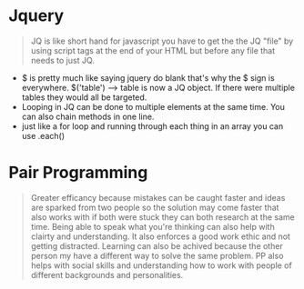 # Jquery
> JQ is like short hand for javascript you have to get the the JQ "file" by using script tags at the end of your HTML but before any file that needs to just JQ.
- $ is pretty much like saying jquery do blank that's why the $ sign is everywhere. $('table') --> table is now a JQ object. If there were multiple tables they would all be targeted.
- Looping in JQ can be done to multiple elements at the same time. You can also chain methods in one line.
- just like a for loop and running through each thing in an array you can use .each()

# Pair Programming
> Greater efficancy because mistakes can be caught faster and ideas are sparked from two people so the solution may come faster that also works with if both were stuck they can both research at the same time. Being able to speak what you're thinking can also help with clairty and understanding. It also enforces a good work ethic and not getting distracted. Learning can also be achived because the other person my have a different way to solve the same problem. PP also helps with social skills and understanding how to work with people of different backgrounds and personalities. 



